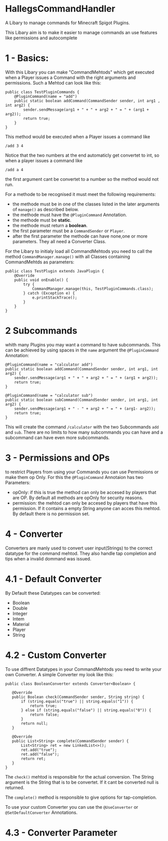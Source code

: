 # HallegsCommandHandler
A Libary to manage commands for Minecraft Spigot Plugins.

This Libary aim is to make it easier to manage commands an use features like permissions and autocomplete

# 1 - Basics:

With this Libary you can make "CommandMehtods" which get executed when a Player issues a Command with the right arguments and permissions.
Such a Mehtod can look like this:
~~~
public class TestPluginCommands {
    @PluginCommand(name = "add")
    public static boolean addCommand(CommandSender sender, int arg1 , int arg2) {
        sender.sendMessage(arg1 + " + " + arg2 + " = " + (arg1 + arg2));
        return true;
    }
}
~~~
This method would be executed when a Player issues a command like
~~~
/add 3 4
~~~
Notice that the two numbers at the end automaticly get convertet to int, so when a player issues a command like
~~~
/add a 4
~~~
the first argument cant be convertet to a number so the method would not run.



For a methode to be recognised it must meet the following requirements:
* the methode must be in one of the classes listed in the later arguments of `manage()` as described below.
* the methode must have the `@PluginCommand` Annotation.
* the methode must be **static**.
* the methode must return a **boolean**.
* the first parameter must be a `CommandSender` or `Player`.
* after the first parameter the methode can have none,one or more parameters. They all need a Converter Class.

For the Libary to initialy load all CommandMehtods you need to call the method `CommandManager.manage()` with all Classes containing CommandMehtds as parameters:
~~~
public class TestPlugin extends JavaPlugin {
    @Override
    public void onEnable() {
        try {
            CommandManager.manage(this, TestPluginCommands.class);
        } catch (Exception e) {
            e.printStackTrace();
        }
    }
}
~~~
# 2 Subcommands
whith many Plugins you may want a command to have subcommands. This can be achieved by using spaces in the `name` argument the `@PluginCommand` Annotation:
~~~
@PluginCommand(name = "calculator add")
public static boolean addCommand(CommandSender sender, int arg1, int arg2) {
    sender.sendMessage(arg1 + " + " + arg2 + " = " + (arg1 + arg2));
    return true;
}

@PluginCommand(name = "calculator sub")
public static boolean subCommand(CommandSender sender, int arg1, int arg2) {
    sender.sendMessage(arg1 + " - " + arg2 + " = " + (arg1- arg2));
    return true;
}
~~~
This will create the command `/calculator` with the two Subcommands `add` and `sub`. There are no limits to how many subcommands you can have and a subcommand can have even more subcommands.

# 3 - Permissions and OPs
to restrict Players from using your Commands you can use Permissions or make them op Only.
For this the `@PluginCommand` Annotaion has two Parameters:
 - opOnly: if this is true the method can only be accesed by players that are OP. By default all methods are opOnly for security reasons.
 - permission: the mehtod can only be accesed by players that have this permission. If it contains a empty String anyone can acces this mehtod. By default there is no permission set.
 
 # 4 - Converter
Converters are manly used to convert user input(Strings) to the correct datatype for the command mehtod. They also handle tap completion and tips when a invalid dommand was issued.

# 4.1 - Default Converter
By Default these Datatypes can be converted:
 - Boolean
 - Double
 - Integer
 - Intem
 - Material
 - Player
 - String

# 4.2 - Custom Converter
To use diffrent Datatypes in your CommandMehtods you need to write your own Converter. A simple Converter my look like this:
 ~~~
 public class BooleanConverter extends Converter<Boolean> {

	@Override
	public Boolean check(CommandSender sender, String string) {
		if (string.equals("true") || string.equals("1")) {
			return true;
		} else if (string.equals("false") || string.equals("0")) {
			return false;
		}
		return null;
	}

	@Override
	public List<String> complete(CommandSender sender) {
		List<String> ret = new LinkedList<>();
		ret.add("true");
		ret.add("false");
		return ret;
	}
}
 ~~~
 
The `check()` mehtod is responsible for the actual conversion. The String argument is the String that is to be convertet. If it cant be converted null is returned.

The `complete()` method is responsible to give options for tap-completion.

To use your custom Converter you can use the `@UseConverter` or `@SetDefaultConverter` Annotations.
# 4.3 - Converter Parameter
